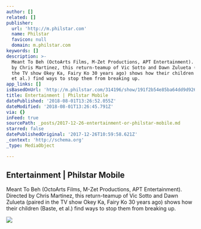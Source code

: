 ```yaml
---
author: []
related: []
publisher:
  url: 'http://m.philstar.com'
  name: Philstar
  favicon: null
  domain: m.philstar.com
keywords: []
description: >-
  Meant To Beh (OctoArts Films, M-Zet Productions, APT Entertainment). Directed
  by Chris Martinez, this return-teamup of Vic Sotto and Dawn Zulueta (paired in
  the TV show Okey Ka, Fairy Ko 30 years ago) shows how their children (Baste,
  et al.) find ways to stop them from breaking up.
app_links: []
isBasedOnUrl: 'http://m.philstar.com/314196/show/191f2b54e85ba64dd9d9268d26bf6f27/?'
title: Entertainment | Philstar Mobile
datePublished: '2018-08-01T13:26:52.055Z'
dateModified: '2018-08-01T13:26:45.791Z'
via: {}
inFeed: true
sourcePath: _posts/2017-12-26-entertainment-or-philstar-mobile.md
starred: false
datePublishedOriginal: '2017-12-26T10:59:58.621Z'
_context: 'http://schema.org'
_type: MediaObject

---
```

<article style=""><h1>Entertainment | Philstar Mobile</h1><p>Meant To Beh (OctoArts Films, M-Zet Productions, APT Entertainment). Directed by Chris Martinez, this return-teamup of Vic Sotto and Dawn Zulueta (paired in the TV show Okey Ka, Fairy Ko 30 years ago) shows how their children (Baste, et al.) find ways to stop them from breaking up.</p><img src="http://img.mofuse.net/?w=570&amp;h=0&amp;c=0&amp;t=2&amp;i=80f2c8ee7542896ed15e3296a6cd0df2&amp;z=1&amp;s=http%3A%2F%2Fmedia.philstar.com%2Fimages%2Fthe-philippine-star%2Fentertainment%2F20171225%2Fwhat-to-watch-1.jpg" /></article>
